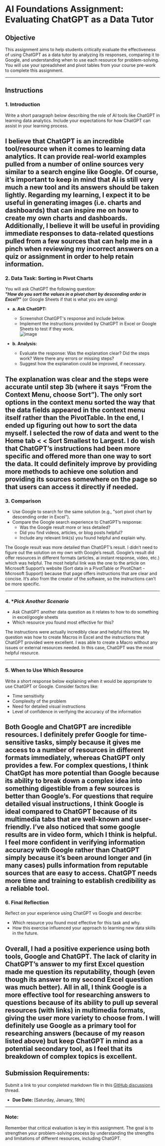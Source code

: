 # **AI Foundations Assignment: Evaluating ChatGPT as a Data Tutor**

## **Objective**  
This assignment aims to help students critically evaluate the effectiveness of using ChatGPT as a data tutor by analyzing its responses, comparing it to Google, and understanding when to use each resource for problem-solving. You will use your spreadsheet and pivot tables from your course pre-work to complete this assignment.  

---

## **Instructions**

### 1. **Introduction**  
Write a short paragraph below describing the role of AI tools like ChatGPT in learning data analytics. Include your expectations for how ChatGPT can assist in your learning process.

I believe that ChatGPT is an incredible tool/resource when it comes to learning data analytics. It can provide real-world examples pulled from a number of online sources very similar to a search engine like Google. Of course, it’s important to keep in mind that AI is still very much a new tool and its answers should be taken lightly. Regarding my learning, I expect it to be useful in generating images (i.e. charts and dashboards) that can inspire me on how to create my own charts and dashboards. Additionally, I believe it will be useful in providing immediate responses to data-related questions pulled from a few sources that can help me in a pinch when reviewing my incorrect answers on a quiz or assignment in order to help retain information. 
---

### 2. **Data Task: Sorting in Pivot Charts**  

You will ask ChatGPT the following question:  
**_"How do you sort the values in a pivot chart by descending order in Excel?"_** (or Google Sheets if that is what you are using) 

- **a. Ask ChatGPT:**  
  - Screenshot ChatGPT's response and include below. 
  - Implement the instructions provided by ChatGPT in Excel or Google Sheets to test if they work.  
![image](https://github.com/user-attachments/assets/f336b1d9-e15a-4985-b418-1f847e942c17)




- **b. Analysis:**  
  - Evaluate the response: Was the explanation clear? Did the steps work? Were there any errors or missing steps?  
  - Suggest how the explanation could be improved, if necessary.

The explanation was clear and the steps were accurate until step 3b (where it says “From the Context Menu, choose Sort”). The only sort options in the context menu sorted the way that the data fields appeared in the context menu itself rather than the PivotTable. In the end, I ended up figuring out how to sort the data myself. I selected the row of data and went to the Home tab <   <  Sort Smallest to Largest. I do wish that ChatGPT’s instructions had been more specific and offered more than one way to sort the data. It could definitely improve by providing more methods to achieve one solution and providing its sources somewhere on the page so that users can access it directly if needed.
---

### 3. **Comparison**  
- Use Google to search for the same solution (e.g., "sort pivot chart by descending order in Excel").  
- Compare the Google search experience to ChatGPT’s response:  
  - Was the Google result more or less detailed?  
  - Did you find videos, articles, or blog posts helpful?  
  - Include any relevant link(s) you found helpful and explain why.

The Google result was more detailed than ChatGPT’s result. I didn’t need to figure out the solution on my own with Google’s result. Google’s result did offer resources in different formats (articles, ai instant response, video, etc.) which was helpful. The most helpful link was the one to the article on Microsoft Support’s website (Sort data in a PivotTable or PivotChart - Microsoft Support) because that page offers instructions that are clear and concise. It’s also from the creator of the software, so the instructions can’t be more specific. 


---

### 4. **Pick Another Scenario*  
- Ask ChatGPT another data question as it relates to how to do something in excel/google sheets 
- Which resource you found most effective for this?

The instructions were actually incredibly clear and helpful this time. My question was how to create Macros in Excel and the instructions that ChatGPT provided were excellent. I was able to create a Macro without any issues or external resources needed. In this case, ChatGPT was the most helpful resource. 

---

### 5. **When to Use Which Resource**  
Write a short response below explaining when it would be appropriate to use ChatGPT or Google. Consider factors like:  
- Time sensitivity  
- Complexity of the problem  
- Need for detailed visual instructions  
- Level of confidence in verifying the accuracy of the information  

Both Google and ChatGPT are incredible resources. I definitely prefer Google for time-sensitive tasks, simply because it gives me access to a number of resources in different formats immediately, whereas ChatGPT only provides a few. For complex questions, I think ChatGpt has more potential than Google because its ability to break down a complex idea into something digestible from a few sources is better than Google’s. For questions that require detailed visual instructions, I think Google is ideal compared to ChatGPT because of its multimedia tabs that are well-known and user-friendly. I’ve also noticed that some google results are in video form, which I think is helpful. I feel more confident in verifying information accuracy with Google rather than ChatGPT simply because it’s been around longer and (in many cases) pulls information from reputable sources that are easy to access. ChatGPT needs more time and training to establish credibility as a reliable tool. 
---

### 6. **Final Reflection**  
Reflect on your experience using ChatGPT vs Google and describe:  
- Which resource you found most effective for this task and why.  
- How this exercise influenced your approach to learning new data skills in the future.  

Overall, I had a positive experience using both tools, Google and ChatGPT. The lack of clarity in ChatGPT’s answer to my first Excel question made me question its reputability, though (even though its answer to my second Excel question was much better). All in all, I think Google is a more effective tool for researching answers to questions because of its ability to pull up several resources (with links) in multimedia formats, giving the user more variety to choose from. I will definitely use Google as a primary tool for researching answers (because of my reason listed above) but keep ChatGPT in mind as a potential secondary tool, as I feel that its breakdown of complex topics is excellent.
---

## **Submission Requirements:**  
Submit a link to your completed markdown file in this [GitHub discussions](https://github.com/Tech-Moms/data-analytics-winter-2025/discussions/4) thread.  
- **Due Date:** [Saturday, January, 18th]  

---

### **Note:**  
Remember that critical evaluation is key in this assignment. The goal is to strengthen your problem-solving process by understanding the strengths and limitations of different resources, including ChatGPT.
